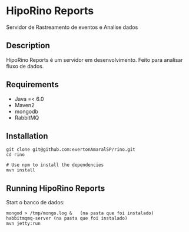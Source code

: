 HipoRino Reports
===========

Servidor de Rastreamento de eventos e Analise dados


Description
---------------

HipoRino Reports é um servidor em desenvolvimento. Feito para analisar fluxo de dados.


Requirements
-------------------

 * Java =< 6.0
 * Maven2 
 * mongodb
 * RabbitMQ


Installation
--------------

    git clone git@github.com:evertonAmaralSP/rino.git
    cd rino

    # Use npm to install the dependencies
    mvn install

Running HipoRino Reports
------------------------------

Start o banco de dados:

    mongod > /tmp/mongo.log &   (na pasta que foi instalado)
    habbitmqmq-server (na pasta que foi instalado)
    mvn jetty:run
